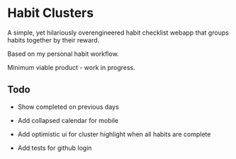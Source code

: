 # Habit Clusters

A simple, yet hilariously overengineered habit checklist webapp that groups habits together by their reward.

Based on my personal habit workflow.

Minimum viable product - work in progress.

## Todo

- Show completed on previous days

- Add collapsed calendar for mobile
- Add optimistic ui for cluster highlight when all habits are complete
- Add tests for github login
